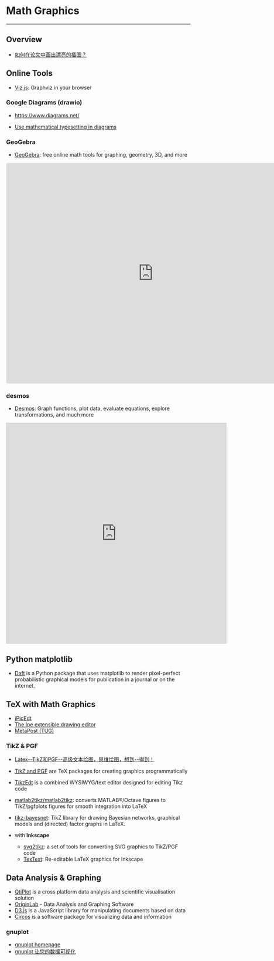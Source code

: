# Math Graphics

---

## Overview

* [如何在论文中画出漂亮的插图？](https://www.zhihu.com/question/21664179)

## Online Tools

* [Viz.js](http://viz-js.com/): Graphviz in your browser

### Google Diagrams (drawio)

* https://www.diagrams.net/

* [Use mathematical typesetting in diagrams](https://www.diagrams.net/doc/faq/math-typesetting)

### GeoGebra

* [GeoGebra](https://www.geogebra.org/): free online math tools for graphing, geometry, 3D, and more

<p align="center">
  <iframe src="https://www.geogebra.org/calculator/gpymnjw2?embed" width="800" height="600" allowfullscreen style="border: 1px solid #e4e4e4;border-radius: 4px;" frameborder="0">
  </iframe>
</p>

### desmos

* [Desmos](https://www.desmos.com/): Graph functions, plot data, evaluate equations, explore transformations, and much more

<p align="center">
  <iframe src="https://www.desmos.com/calculator/inhbp04xtb?embed" width="600" height="600" allowfullscreen style="border: 1px solid #ccc" frameborder=0>
  </iframe>
</p>


## Python matplotlib

* [Daft](https://docs.daft-pgm.org/) is a Python package that uses matplotlib to render pixel-perfect probabilistic graphical models for publication in a journal or on the internet.


## TeX with Math Graphics

* [jPicEdt](http://jpicedt.sourceforge.net/site/index.php)
* [The Ipe extensible drawing editor](http://ipe.otfried.org/)
* [MetaPost (TUG)](https://tug.org/metapost.html)

### TikZ & PGF

* [Latex--TikZ和PGF--高级文本绘图，思维绘图，想到--得到！](https://www.cnblogs.com/tsingke/p/6649800.html)

* [TikZ and PGF](http://www.texample.net/tikz/) are TeX packages for creating graphics programmatically

* [TikzEdt](http://www.tikzedt.org/) is a combined WYSIWYG/text editor designed for editing Tikz code

* [matlab2tikz/matlab2tikz](https://github.com/matlab2tikz/matlab2tikz): converts MATLAB®/Octave figures to TikZ/pgfplots figures for smooth integration into LaTeX

* [tikz-bayesnet](https://github.com/jluttine/tikz-bayesnet): TikZ library for drawing Bayesian networks, graphical models and (directed) factor graphs in LaTeX.

* with **Inkscape**
    - [svg2tikz](https://github.com/kjellmf/svg2tikz): a set of tools for converting SVG graphics to TikZ/PGF code
    - [TexText](https://textext.github.io/textext/): Re-editable LaTeX graphics for Inkscape


## Data Analysis & Graphing

* [QtiPlot](https://www.qtiplot.com/) is a cross platform data analysis and scientific visualisation solution
* [OriginLab](https://www.originlab.com/) - Data Analysis and Graphing Software
* [D3.js](https://d3js.org/) is a JavaScript library for manipulating documents based on data
* [Circos](http://circos.ca/) is a software package for visualizing data and information

### gnuplot

* [gnuplot homepage](http://www.gnuplot.info/)
* [gnuplot 让您的数据可视化](https://www.ibm.com/developerworks/cn/linux/l-gnuplot/)
